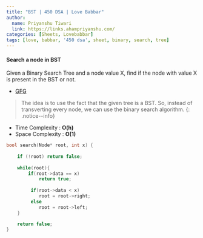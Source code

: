 ```yaml
---
title: "BST | 450 DSA | Love Babbar"
author:
  name: Priyanshu Tiwari
  link: https://links.ahampriyanshu.com/
categories: [Sheets, Lovebabbar]
tags: [love, babbar, '450 dsa', sheet, binary, search, tree]
---
```


#### Search a node in BST

Given a Binary Search Tree and a node value X, find if the node with value X is present in the BST or not.

* [GFG](https://practice.geeksforgeeks.org/problems/search-a-node-in-bst/1/#)

> The idea is to use the fact that the given tree is a BST. So, instead of transverting every node, we can use the binary search algorithm.
{: .notice--info}

* Time Complexity : **O(h)** 
* Space Complexity : **O(1)**

```cpp
bool search(Node* root, int x) {
    
    if (!root) return false;
    
    while(root){       
        if(root->data == x)
            return true;
        
         if(root->data < x)
            root = root->right;
         else
            root = root->left;   
    }

    return false;
}
```